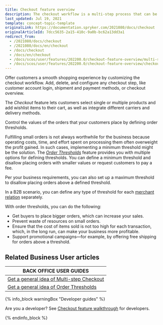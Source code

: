 ```yaml
---
title: Checkout feature overview
description: The checkout workflow is a multi-step process that can be fullly customized to fit your needs.
last_updated: Jul 19, 2021
template: concept-topic-template
originalLink: https://documentation.spryker.com/2021080/docs/checkout
originalArticleId: 7dcc5635-2a15-410c-9a0b-bc62a13dd3a1
redirect_from:
  - /2021080/docs/checkout
  - /2021080/docs/en/checkout
  - /docs/checkout
  - /docs/en/checkout
  - /docs/scos/user/features/202200.0/checkout-feature-overview/multi-step-checkout-overview.html
  - /docs/scos/user/features/202200.0/checkout-feature-overview/checkout-feature-overview.html
---
```




Offer customers a smooth shopping experience by customizing the checkout workflow. Add, delete, and configure any checkout step, like customer account login, shipment and payment methods, or checkout overview.

The *Checkout* feature lets customers select single or multiple products and add wishlist items to their cart, as well as integrate different carriers and delivery methods.

Control the values of the orders that your customers place by defining order thresholds.

Fulfilling small orders is not always worthwhile for the business because operating costs, time, and effort spent on processing them often overweight the profit gained. In such cases, implementing a minimum threshold might be the solution. The *[Order Thresholds](/docs/scos/user/features/{{page.version}}/checkout-feature-overview/order-thresholds-overview.html)* feature provides you with multiple options for defining thresholds. You can define a minimum threshold and disallow placing orders with smaller values or request customers to pay a fee.

Per your business requirements, you can also set up a maximum threshold to disallow placing orders above a defined threshold.

In a B2B scenario, you can define any type of threshold for each [merchant relation](/docs/scos/user/features/{{page.version}}/merchant-b2b-contracts-feature-overview.html) separately.

With order thresholds, you can do the following:

* Get buyers to place bigger orders, which can increase your sales.
* Prevent waste of resources on small orders.
* Ensure that the cost of items sold is not too high for each transaction, which, in the long run, can make your business more profitable.
* Support promotional campaigns—for example, by offering free shipping for orders above a threshold.

## Related Business User articles

|BACK OFFICE USER GUIDES|
|---|
| [Get a general idea of Multi-step Checkout](/docs/scos/user/features/{{page.version}}/checkout-feature-overview/multi-step-checkout-overview.html)  |
| [Get a general idea of Order Thresholds](/docs/scos/user/features/{{page.version}}/checkout-feature-overview/order-thresholds-overview.html)  |

{% info_block warningBox "Developer guides" %}

Are you a developer? See [Checkout feature walkthrough](/docs/scos/dev/feature-walkthroughs/{{page.version}}/checkout-feature-walkthrough.html) for developers.

{% endinfo_block %}
